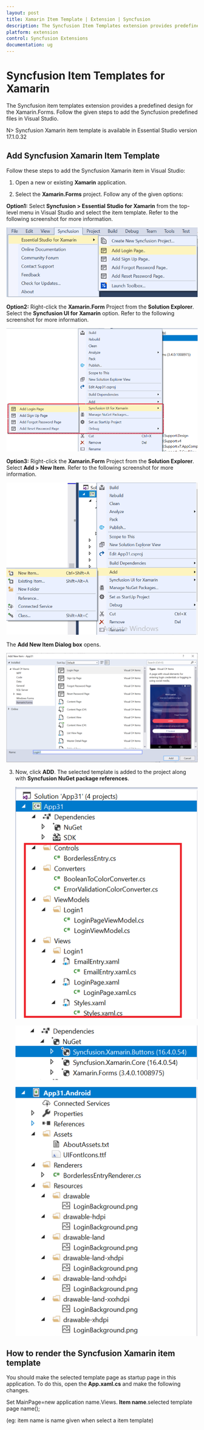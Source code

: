 ```yaml
---
layout: post
title: Xamarin Item Template | Extension | Syncfusion
description: The Syncfusion Item Templates extension provides predefined design for the Xamarin.Forms.
platform: extension
control: Syncfusion Extensions
documentation: ug
---
```


# Syncfusion Item Templates for Xamarin

The Syncfusion item templates extension provides a predefined design for the Xamarin.Forms. Follow the given steps to add the Syncfusion predefined files in Visual Studio. 

 N> Syncfusion Xamarin item template is available in Essential Studio version 17.1.0.32

## Add Syncfusion Xamarin Item Template 
Follow these steps to add the Syncfusion Xamarin item in Visual Studio:

1. Open a new or existing **Xamarin** application.
 
2. Select the **Xamarin.Forms** project. Follow any of the given options:

**Option1:**  Select **Syncfusion > Essential Studio for Xamarin** from the top-level menu in Visual Studio and select the item template. Refer to the following screenshot for more information.


 ![Syncfusion Menu for item template](Syncfusion-Item-Templates_images/Syncfuion-menu.png)

**Option2:** Right-click the **Xamarin.Form** Project from the **Solution Explorer**. Select the **Syncfusion UI for Xamarin** option. Refer to the following screenshot for more information.


 ![Syncfusion Item Template Context menu](Syncfusion-Item-Templates_images/Item-Template-Context-Menu.png)

**Option3:** Right-click the **Xamarin.Form** Project from the **Solution Explorer**. Select **Add > New Item**. Refer to the following screenshot for more information.
 
     
 ![Add New Item menu](Syncfusion-Item-Templates_images/Add-new-item.png)

 The **Add New Item Dialog box** opens.

   ![Add new item dialog box](Syncfusion-Item-Templates_images/Add-New-Item-dialog-box.png)

3. Now, click **ADD**. The selected template is added to the project along with **Syncfusion NuGet package references**.

   ![After item template is add in project](Syncfusion-Item-Templates_images/After-add-item.png)

   ![Syncfusion Packages is installed in project](Syncfusion-Item-Templates_images/syncfusion-package.png)

   ![After Resource files add in project](Syncfusion-Item-Templates_images/Resource-file.png)

## How to render the Syncfusion Xamarin item template
You should make the selected template page as startup page in this application. To do this, open the **App.xaml.cs** and make the following changes.

Set MainPage=new application name.Views. 
**Item name**.selected template page name();

(eg: item name is name given when select a item template)

